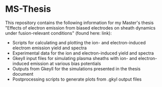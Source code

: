 # MS-Thesis

This repository contains the following information for my Master's thesis "Effects of electron emission from biased electrodes on sheath dynamics under fusion-relevant conditions" (found here: link):

- Scripts for calculating and plotting the ion- and electron-induced electrom emission yield and spectra
- Experimental data for the ion and electron-induced yield and spectra
- Gkeyll input files for simulating plasma sheaths with ion- and electron-induced emission at various bias potentials
- Outputs from Gkeyll for the simulations presented in the thesis document
- Postprocessing scripts to generate plots from .gkyl output files

